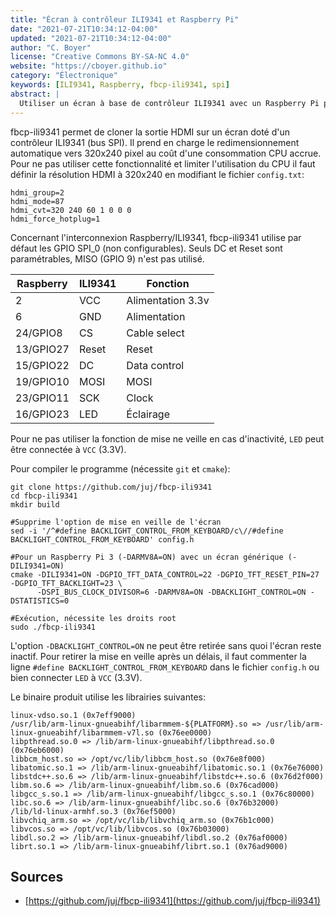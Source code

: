 ```yaml
---
title: "Écran à contrôleur ILI9341 et Raspberry Pi"
date: "2021-07-21T10:34:12-04:00"
updated: "2021-07-21T10:34:12-04:00"
author: "C. Boyer"
license: "Creative Commons BY-SA-NC 4.0"
website: "https://cboyer.github.io"
category: "Électronique"
keywords: [ILI9341, Raspberry, fbcp-ili9341, spi]
abstract: |
  Utiliser un écran à base de contrôleur ILI9341 avec un Raspberry Pi pour dupliquer la sortie HDMI.
---
```


fbcp-ili9341 permet de cloner la sortie HDMI sur un écran doté d'un contrôleur ILI9341 (bus SPI). 
Il prend en charge le redimensionnement automatique vers 320x240 pixel au coût d'une consommation CPU accrue. Pour ne pas utiliser cette fonctionnalité et limiter l'utilisation du CPU il faut définir la résolution HDMI à 320x240 en modifiant le fichier `config.txt`:

```text
hdmi_group=2
hdmi_mode=87
hdmi_cvt=320 240 60 1 0 0 0
hdmi_force_hotplug=1
```

Concernant l'interconnexion Raspberry/ILI9341, fbcp-ili9341 utilise par défaut les GPIO SPI_0 (non configurables). Seuls DC et Reset sont paramétrables, MISO (GPIO 9) n'est pas utilisé.

| Raspberry | ILI9341 | Fonction          |
|-----------|---------|--------------------
| 2         | VCC     | Alimentation 3.3v |
| 6         | GND     | Alimentation      |
| 24/GPIO8  | CS      | Cable select      |
| 13/GPIO27 | Reset   | Reset             |
| 15/GPIO22 | DC      | Data control      |
| 19/GPIO10 | MOSI    | MOSI              |
| 23/GPIO11 | SCK     | Clock             |
| 16/GPIO23 | LED     | Éclairage         |


Pour ne pas utiliser la fonction de mise ne veille en cas d'inactivité, `LED` peut être connectée à `VCC` (3.3V).


Pour compiler le programme (nécessite `git` et `cmake`):

```Console
git clone https://github.com/juj/fbcp-ili9341
cd fbcp-ili9341
mkdir build

#Supprime l'option de mise en veille de l'écran
sed -i '/^#define BACKLIGHT_CONTROL_FROM_KEYBOARD/c\//#define BACKLIGHT_CONTROL_FROM_KEYBOARD' config.h

#Pour un Raspberry Pi 3 (-DARMV8A=ON) avec un écran générique (-DILI9341=ON)
cmake -DILI9341=ON -DGPIO_TFT_DATA_CONTROL=22 -DGPIO_TFT_RESET_PIN=27 -DGPIO_TFT_BACKLIGHT=23 \
      -DSPI_BUS_CLOCK_DIVISOR=6 -DARMV8A=ON -DBACKLIGHT_CONTROL=ON -DSTATISTICS=0

#Exécution, nécessite les droits root
sudo ./fbcp-ili9341
```

L'option `-DBACKLIGHT_CONTROL=ON` ne peut être retirée sans quoi l'écran reste inactif. Pour retirer la mise en veille après un délais, il faut commenter la ligne `#define BACKLIGHT_CONTROL_FROM_KEYBOARD` dans le fichier `config.h` ou bien connecter `LED` à `VCC` (3.3V).

Le binaire produit utilise les librairies suivantes:
```text
linux-vdso.so.1 (0x7eff9000)
/usr/lib/arm-linux-gnueabihf/libarmmem-${PLATFORM}.so => /usr/lib/arm-linux-gnueabihf/libarmmem-v7l.so (0x76ee0000)
libpthread.so.0 => /lib/arm-linux-gnueabihf/libpthread.so.0 (0x76eb6000)
libbcm_host.so => /opt/vc/lib/libbcm_host.so (0x76e8f000)
libatomic.so.1 => /lib/arm-linux-gnueabihf/libatomic.so.1 (0x76e76000)
libstdc++.so.6 => /lib/arm-linux-gnueabihf/libstdc++.so.6 (0x76d2f000)
libm.so.6 => /lib/arm-linux-gnueabihf/libm.so.6 (0x76cad000)
libgcc_s.so.1 => /lib/arm-linux-gnueabihf/libgcc_s.so.1 (0x76c80000)
libc.so.6 => /lib/arm-linux-gnueabihf/libc.so.6 (0x76b32000)
/lib/ld-linux-armhf.so.3 (0x76ef5000)
libvchiq_arm.so => /opt/vc/lib/libvchiq_arm.so (0x76b1c000)
libvcos.so => /opt/vc/lib/libvcos.so (0x76b03000)
libdl.so.2 => /lib/arm-linux-gnueabihf/libdl.so.2 (0x76af0000)
librt.so.1 => /lib/arm-linux-gnueabihf/librt.so.1 (0x76ad9000)
````



## Sources

- [https://github.com/juj/fbcp-ili9341](https://github.com/juj/fbcp-ili9341)
